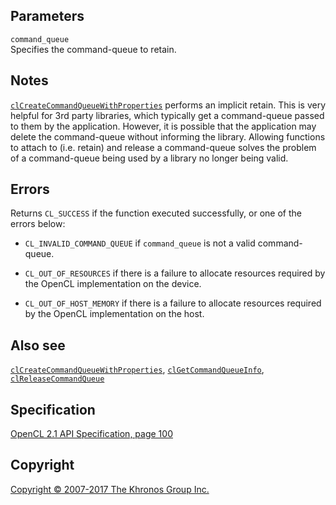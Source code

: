 
## Parameters

`command_queue`  
Specifies the command-queue to retain.

## Notes

[`clCreateCommandQueueWithProperties`](clCreateCommandQueueWithProperties.html)
performs an implicit retain. This is very helpful for 3rd party
libraries, which typically get a command-queue passed to them by the
application. However, it is possible that the application may delete the
command-queue without informing the library. Allowing functions to
attach to (i.e. retain) and release a command-queue solves the problem
of a command-queue being used by a library no longer being valid.

## Errors

Returns `CL_SUCCESS` if the function executed successfully, or one of
the errors below:

-   `CL_INVALID_COMMAND_QUEUE` if `command_queue` is not a valid
    command-queue.

-   `CL_OUT_OF_RESOURCES` if there is a failure to allocate resources
    required by the OpenCL implementation on the device.

-   `CL_OUT_OF_HOST_MEMORY` if there is a failure to allocate resources
    required by the OpenCL implementation on the host.

## Also see

[`clCreateCommandQueueWithProperties`](clCreateCommandQueueWithProperties.html),
[`clGetCommandQueueInfo`](clGetCommandQueueInfo.html),
[`clReleaseCommandQueue`](clReleaseCommandQueue.html)

## Specification

[OpenCL 2.1 API Specification, page
100](https://www.khronos.org/registry/cl/specs/opencl-2.1.pdf#page=100)

## Copyright

[Copyright © 2007-2017 The Khronos Group Inc.](copyright.html)
